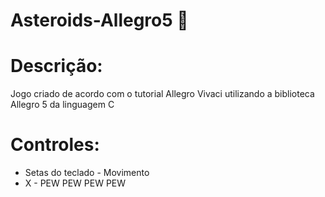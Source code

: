 # Asteroids-Allegro5 👾 

# Descrição:
Jogo criado de acordo com o tutorial Allegro Vivaci utilizando a biblioteca Allegro 5 da linguagem C
# Controles:
* Setas do teclado - Movimento
* X - PEW PEW PEW PEW
